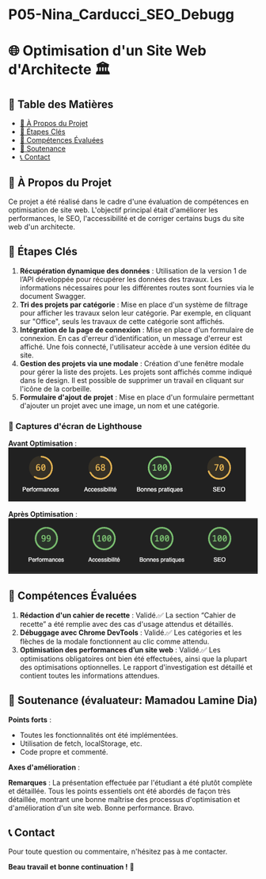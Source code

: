 # P05-Nina_Carducci_SEO_Debugg

# 🌐 Optimisation d'un Site Web d'Architecte 🏛

## 📌 Table des Matières
- [📖 À Propos du Projet](#-à-propos-du-projet)
- [🚀 Étapes Clés](#-étapes-clés)
- [🎯 Compétences Évaluées](#-compétences-évaluées)
- [🎤 Soutenance](#-soutenance)
- [📞 Contact](#-contact)

## 📖 À Propos du Projet
Ce projet a été réalisé dans le cadre d'une évaluation de compétences en optimisation de site web. L'objectif principal était d'améliorer les performances, le SEO, l'accessibilité et de corriger certains bugs du site web d'un architecte.

## 🚀 Étapes Clés

1. **Récupération dynamique des données** : Utilisation de la version 1 de l’API développée pour récupérer les données des travaux. Les informations nécessaires pour les différentes routes sont fournies via le document Swagger.
2. **Tri des projets par catégorie** : Mise en place d'un système de filtrage pour afficher les travaux selon leur catégorie. Par exemple, en cliquant sur "Office", seuls les travaux de cette catégorie sont affichés.
3. **Intégration de la page de connexion** : Mise en place d'un formulaire de connexion. En cas d'erreur d'identification, un message d'erreur est affiché. Une fois connecté, l'utilisateur accède à une version éditée du site.
4. **Gestion des projets via une modale** : Création d'une fenêtre modale pour gérer la liste des projets. Les projets sont affichés comme indiqué dans le design. Il est possible de supprimer un travail en cliquant sur l'icône de la corbeille.
5. **Formulaire d'ajout de projet** : Mise en place d'un formulaire permettant d'ajouter un projet avec une image, un nom et une catégorie.

### 📸 Captures d'écran de Lighthouse

**Avant Optimisation** :
![Capture d'écran de Lighthouse avant optimisation](assets/images/avant-opti.png)

**Après Optimisation** :
![Capture d'écran de Lighthouse après optimisation](assets/images/apres-opti.png)

## 🎯 Compétences Évaluées

1. **Rédaction d'un cahier de recette** : Validé.✅ La section “Cahier de recette” a été remplie avec des cas d'usage attendus et détaillés.
2. **Débuggage avec Chrome DevTools** : Validé.✅ Les catégories et les flèches de la modale fonctionnent au clic comme attendu.
3. **Optimisation des performances d’un site web** : Validé.✅ Les optimisations obligatoires ont bien été effectuées, ainsi que la plupart des optimisations optionnelles. Le rapport d'investigation est détaillé et contient toutes les informations attendues.

## 🎤 Soutenance (évaluateur: Mamadou Lamine Dia)

**Points forts** :
- Toutes les fonctionnalités ont été implémentées.
- Utilisation de fetch, localStorage, etc.
- Code propre et commenté.

**Axes d'amélioration** :

**Remarques** :
La présentation effectuée par l'étudiant a été plutôt complète et détaillée. Tous les points essentiels ont été abordés de façon très détaillée, montrant une bonne maîtrise des processus d'optimisation et d'amélioration d'un site web. Bonne performance. Bravo.

## 📞 Contact
Pour toute question ou commentaire, n'hésitez pas à me contacter.

**Beau travail et bonne continuation !** 🎉
